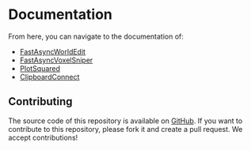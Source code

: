 # Documentation

From here, you can navigate to the documentation of:

- [FastAsyncWorldEdit](https://intellectualsites.gitbook.io/fastasyncworldedit/)
- [FastAsyncVoxelSniper](https://intellectualsites.gitbook.io/fastasyncvoxelsniper/)
- [PlotSquared](https://intellectualsites.gitbook.io/plotsquared/)
- [ClipboardConnect](https://intellectualsites.gitbook.io/clipboardconnect/)

## Contributing

The source code of this repository is available on [GitHub](https://github.com/IntellectualSites/documentation). If you want to contribute to this repository, please fork it and create a pull request. We accept contributions!
